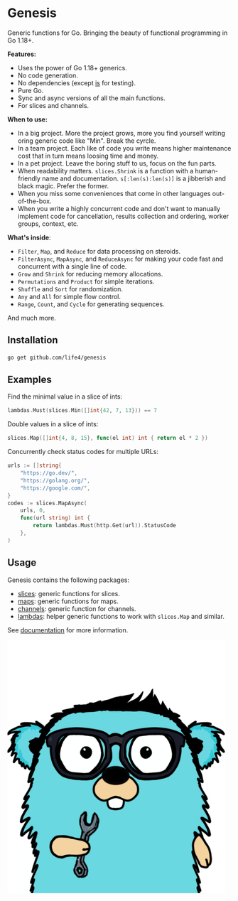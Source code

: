 # Genesis

Generic functions for Go. Bringing the beauty of functional programming in Go 1.18+.

**Features:**

+ Uses the power of Go 1.18+ generics.
+ No code generation.
+ No dependencies (except [is](https://github.com/matryer/is) for testing).
+ Pure Go.
+ Sync and async versions of all the main functions.
+ For slices and channels.

**When to use:**

+ In a big project. More the project grows, more you find yourself writing oring generic code like "Min". Break the cyrcle.
+ In a team project. Each like of code you write means higher maintenance cost that in turn means loosing time and money.
+ In a pet project. Leave the boring stuff to us, focus on the fun parts.
+ When readability matters. `slices.Shrink` is a function with a human-friendly name and documentation. `s[:len(s):len(s)]` is a jibberish and black magic. Prefer the former.
+ When you miss some conveniences that come in other languages out-of-the-box.
+ When you write a highly concurrent code and don't want to manually implement code for cancellation, results collection and ordering, worker groups, context, etc.

**What's inside**:

+ `Filter`, `Map`, and `Reduce` for data processing on steroids.
+ `FilterAsync`, `MapAsync`, and `ReduceAsync` for making your code fast and concurrent with a single line of code.
+ `Grow` and `Shrink` for reducing memory allocations.
+ `Permutations` and `Product` for simple iterations.
+ `Shuffle` and `Sort` for randomization.
+ `Any` and `All` for simple flow control.
+ `Range`, `Count`, and `Cycle` for generating sequences.

And much more.

## Installation

```bash
go get github.com/life4/genesis
```

## Examples

Find the minimal value in a slice of ints:

```go
lambdas.Must(slices.Min([]int{42, 7, 13})) == 7
```

Double values in a slice of ints:

```go
slices.Map([]int{4, 8, 15}, func(el int) int { return el * 2 })
```

Concurrently check status codes for multiple URLs:

```go
urls := []string{
	"https://go.dev/",
	"https://golang.org/",
	"https://google.com/",
}
codes := slices.MapAsync(
	urls, 0,
	func(url string) int {
		return lambdas.Must(http.Get(url)).StatusCode
	},
)
```

## Usage

Genesis contains the following packages:

+ [slices](https://pkg.go.dev/github.com/life4/genesis/slices): generic functions for slices.
+ [maps](https://pkg.go.dev/github.com/life4/genesis/maps): generic functions for maps.
+ [channels](https://pkg.go.dev/github.com/life4/genesis/channels): generic function for channels.
+ [lambdas](https://pkg.go.dev/github.com/life4/genesis/lambdas): helper generic functions to work with `slices.Map` and similar.

See [documentation](https://pkg.go.dev/github.com/life4/genesis@v1.0.0) for more information.

![mascot image](./gopher.png)
